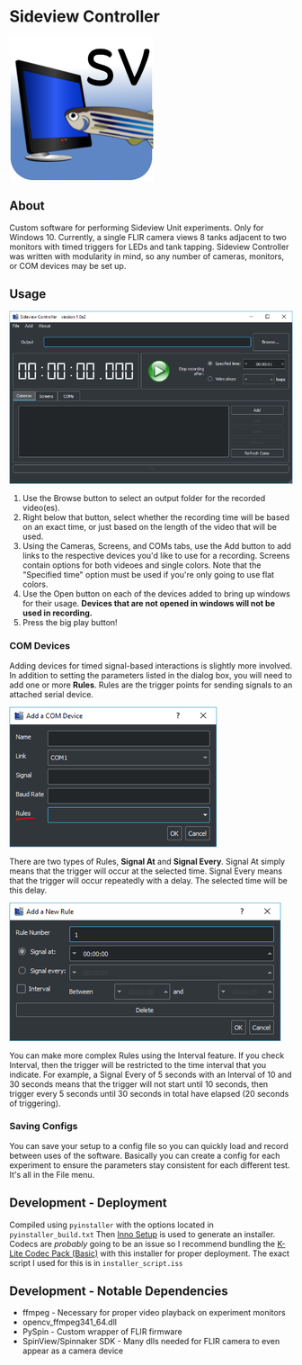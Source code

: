 # Sideview Controller

![logo](icon.png)

## About
Custom software for performing Sideview Unit experiments.  Only for Windows 10.  Currently, a single FLIR camera views 8 tanks adjacent to two monitors with timed triggers for LEDs and tank tapping.  Sideview Controller was written with modularity in mind, so any number of cameras, monitors, or COM devices may be set up.

## Usage
![](https://github.com/SARL-Engineering/SideviewController/blob/master/sv_screenshot.PNG)
1. Use the Browse button to select an output folder for the recorded video(es).
2. Right below that button, select whether the recording time will be based on an exact time, or just based on the length of the video that will be used.
3. Using the Cameras, Screens, and COMs tabs, use the Add button to add links to the respective devices you'd like to use for a recording.  Screens contain options for both videoes and single colors.  Note that the "Specified time" option must be used if you're only going to use flat colors.
4. Use the Open button on each of the devices added to bring up windows for their usage.  **Devices that are not opened in windows will not be used in recording.**
5. Press the big play button!

### COM Devices
Adding devices for timed signal-based interactions is slightly more involved.  In addition to setting the parameters listed in the dialog box, you will need to add one or more **Rules**.  Rules are the trigger points for sending signals to an attached serial device.  

![](https://github.com/SARL-Engineering/SideviewController/blob/master/sv_screenshot2.PNG)

There are two types of Rules, **Signal At** and **Signal Every**.  Signal At simply means that the trigger will occur at the selected time.  Signal Every means that the trigger will occur repeatedly with a delay.  The selected time will be this delay.  

![](https://github.com/SARL-Engineering/SideviewController/blob/master/sv_screenshot3.PNG)

You can make more complex Rules using the Interval feature.  If you check Interval, then the trigger will be restricted to the time interval that you indicate.  For example, a Signal Every of 5 seconds with an Interval of 10 and 30 seconds means that the trigger will not start until 10 seconds, then trigger every 5 seconds until 30 seconds in total have elapsed (20 seconds of triggering).

### Saving Configs
You can save your setup to a config file so you can quickly load and record between uses of the software.  Basically you can create a config for each experiment to ensure the parameters stay consistent for each different test.  It's all in the File menu.

## Development - Deployment
Compiled using `pyinstaller` with the options located in `pyinstaller_build.txt`  Then [Inno Setup](http://www.jrsoftware.org/isinfo.php) is used to generate an installer.  Codecs are *probably* going to be an issue so I recommend bundling the [K-Lite Codec Pack (Basic)](https://codecguide.com/download_kl.htm) with this installer for proper deployment.  The exact script I used for this is in `installer_script.iss`

## Development - Notable Dependencies
* ffmpeg - Necessary for proper video playback on experiment monitors
* opencv_ffmpeg341_64.dll
* PySpin - Custom wrapper of FLIR firmware
* SpinView/Spinnaker SDK - Many dlls needed for FLIR camera to even appear as a camera device